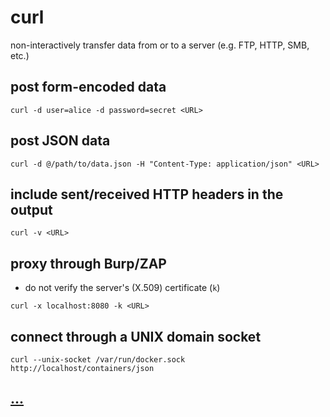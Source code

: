 # curl

non-interactively transfer data from or to a server (e.g. FTP, HTTP, SMB, etc.)

## post form-encoded data

```
curl -d user=alice -d password=secret <URL>
```

## post JSON data

```
curl -d @/path/to/data.json -H "Content-Type: application/json" <URL>
```

## include sent/received HTTP headers in the output

```
curl -v <URL>
```

## proxy through Burp/ZAP

* do not verify the server's (X.509) certificate (`k`)

```
curl -x localhost:8080 -k <URL>
```

## connect through a UNIX domain socket

```
curl --unix-socket /var/run/docker.sock http://localhost/containers/json
```

## [...](https://curl.haxx.se/docs/manpage.html)
